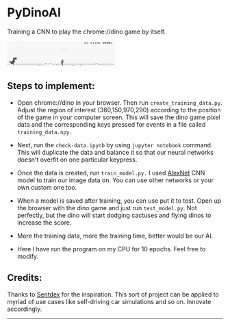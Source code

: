 # PyDinoAI

Training a CNN to play the chrome://dino game by itself.

![Demo](https://raw.githubusercontent.com/Aniruddha-Tapas/PyDinoAI/master/dino.gif)

## Steps to implement: 

* Open chrome://dino in your browser. Then run `create_training_data.py`. Adjust the region of interest (380,150,970,290) according to the position of the game in your computer screen. This will save the dino game pixel data and the corresponding keys pressed for events in a file called `training_data.npy`.

* Next, run the `check-data.ipynb` by using `jupyter notebook` command. This will duplicate the data and balance it so that our neural networks doesn't overfit on one particular keypress.

* Once the data is created, run `train_model.py.` I used [AlexNet](https://github.com/BVLC/caffe/tree/master/models/bvlc_alexnet) CNN model to train our image data on. You can use other networks or your own custom one too. 

* When a model is saved after training, you can use put it to test. Open up the browser with the dino game and just run `test_model.py`. Not perfectly, but the dino will start dodging cactuses and flying dinos to increase the score.

* More the training data, more the training time, better would be our AI.

* Here I have run the program on my CPU for 10 epochs. Feel free to modify.

## Credits:

Thanks to [Sentdex](https://github.com/Sentdex) for the inspiration. This sort of project can be applied to myriad of use cases like self-driving car simulations and so on. Innovate accordingly.

<hr>
